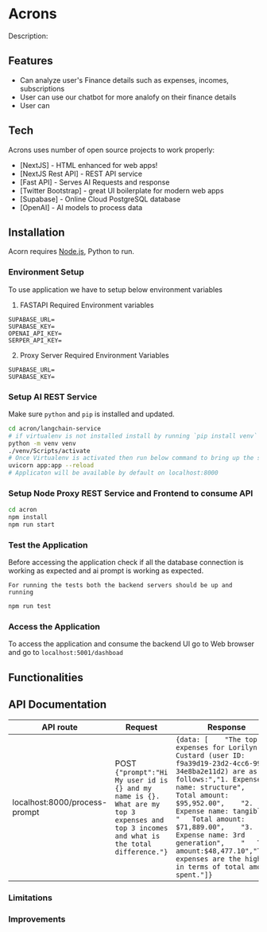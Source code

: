 # Acrons

Description:

## Features

- Can analyze user's Finance details such as expenses, incomes, subscriptions
- User can use our chatbot for more analofy on their finance details
- User can

## Tech

Acrons uses number of open source projects to work properly:

- [NextJS] - HTML enhanced for web apps!
- [NextJS Rest API] - REST API service
- [Fast API] - Serves AI Requests and response
- [Twitter Bootstrap] - great UI boilerplate for modern web apps
- [Supabase] - Online Cloud PostgreSQL database
- [OpenAI] - AI models to process data

## Installation

Acorn requires [Node.js](https://nodejs.org/), Python to run.

### Environment Setup

To use application we have to setup below environment variables

1. FASTAPI Required Environment variables

```.env
SUPABASE_URL=
SUPABASE_KEY=
OPENAI_API_KEY=
SERPER_API_KEY=
```

2. Proxy Server Required Environment Variables

```.env
SUPABASE_URL=
SUPABASE_KEY=
```

### Setup AI REST Service

Make sure `python` and `pip` is installed and updated.

```sh
cd acron/langchain-service
# if virtualenv is not installed install by running `pip install venv`
python -m venv venv
./venv/Scripts/activate
# Once Virtualenv is activated then run below command to bring up the server
uvicorn app:app --reload
# Applicaton will be available by default on localhost:8000
```

### Setup Node Proxy REST Service and Frontend to consume API

```sh
cd acron
npm install
npm run start
```

### Test the Application

Before accessing the application check if all the database connection is working as expected and ai prompt is working as expected.

`For running the tests both the backend servers should be up and running`

```sh
npm run test
```

### Access the Application

To access the application and consume the backend UI go to Web browser and go to `localhost:5001/dashboad`

## Functionalities

## API Documentation

| API route                     | Request                                                                                                                                   | Response                                                                                                                                                                                                                                                                                                                                                                                          | Description |
| ----------------------------- | ----------------------------------------------------------------------------------------------------------------------------------------- | ------------------------------------------------------------------------------------------------------------------------------------------------------------------------------------------------------------------------------------------------------------------------------------------------------------------------------------------------------------------------------------------------- | ----------- |
| localhost:8000/process-prompt | POST `{"prompt":"Hi My user id is {} and my name is {}. What are my top 3 expenses and top 3 incomes and what is the total difference."}` | `{data: [    "The top 3 expenses for Lorilyn Custard (user ID: f9a39d19-23d2-4cc6-99ef-34e8ba2e11d2) are as follows:","1. Expense name: structure",    "   Total amount: $95,952.00",    "2. Expense name: tangible",    "   Total amount: $71,889.00",    "3. Expense name: 3rd generation",    "   Total amount:$48,477.10","These expenses are the highest in terms of total amount spent."]}` |             |

### Limitations

### Improvements
